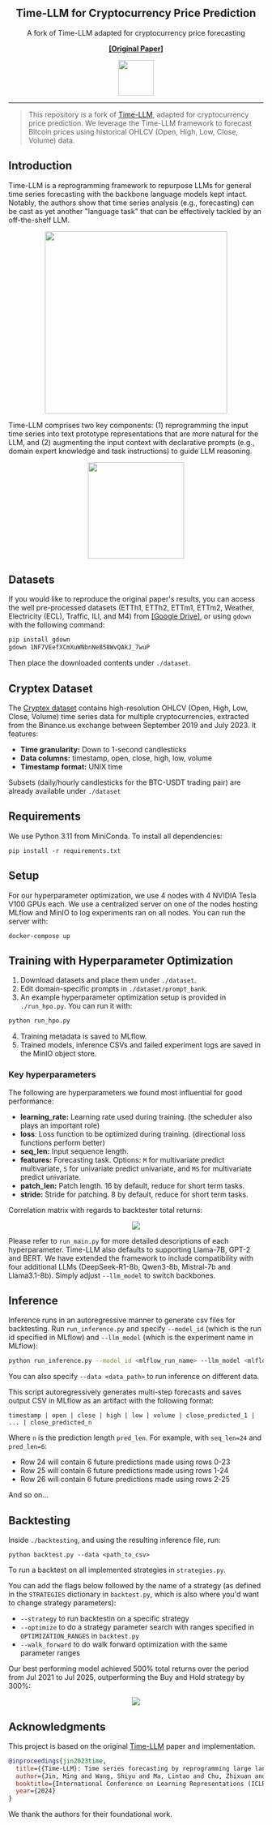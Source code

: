<div align="center">
  <h2><b>Time-LLM for Cryptocurrency Price Prediction</b></h2>
</div>



<div align="center">

<p>A fork of Time-LLM adapted for cryptocurrency price forecasting</p>

**<a href="https://arxiv.org/abs/2310.01728">[Original Paper]</a>**
</div>

<p align="center">

<img src="./figures/logo.png" width="70">

</p>

---

>
> This repository is a fork of [Time-LLM](https://github.com/KimMeen/Time-LLM), adapted for cryptocurrency price prediction. We leverage the Time-LLM framework to forecast Bitcoin prices using historical OHLCV (Open, High, Low, Close, Volume) data.
>

## Introduction
Time-LLM is a reprogramming framework to repurpose LLMs for general time series forecasting with the backbone language models kept intact.
Notably, the authors show that time series analysis (e.g., forecasting) can be cast as yet another "language task" that can be effectively tackled by an off-the-shelf LLM.


<p align="center">
<img src="./figures/framework.png" height = "360" alt="" align=center />
</p>

Time-LLM comprises two key components: (1) reprogramming the input time series into text prototype representations that are more natural for the LLM, and (2) augmenting the input context with declarative prompts (e.g., domain expert knowledge and task instructions) to guide LLM reasoning.

<p align="center">
<img src="./figures/method-detailed-illustration.png" height = "190" alt="" align=center />
</p>

## Datasets
If you would like to reproduce the original paper's results, you can access the well pre-processed datasets (ETTh1, ETTh2, ETTm1, ETTm2, Weather, Electricity (ECL), Traffic, ILI, and M4) from [[Google Drive]](https://drive.google.com/file/d/1NF7VEefXCmXuWNbnNe858WvQAkJ_7wuP/view?usp=sharing), or using ```gdown``` with the following command:

```bash
pip install gdown
gdown 1NF7VEefXCmXuWNbnNe858WvQAkJ_7wuP
```

Then place the downloaded contents under `./dataset`.

## Cryptex Dataset

The [Cryptex dataset](http://crypto.cs.iit.edu/datasets/download.html) contains high-resolution OHLCV (Open, High, Low, Close, Volume) time series data for multiple cryptocurrencies, extracted from the Binance.us exchange between September 2019 and July 2023. It features:
- **Time granularity:** Down to 1-second candlesticks
- **Data columns:** timestamp, open, close, high, low, volume
- **Timestamp format:** UNIX time

Subsets (daily/hourly candlesticks for the BTC-USDT trading pair) are already available under ```./dataset```


## Requirements
We use Python 3.11 from MiniConda. To install all dependencies:
```
pip install -r requirements.txt
```
## Setup
For our hyperparameter optimization, we use 4 nodes with 4 NVIDIA Tesla V100 GPUs each. We use a centralized server on one of the nodes hosting MLflow and MinIO to log experiments ran on all nodes. You can run the server with:
```
docker-compose up
```

## Training with Hyperparameter Optimization
1. Download datasets and place them under `./dataset`.
2. Edit domain-specific prompts in ```./dataset/prompt_bank```.
3. An example hyperparameter optimization setup is provided in `./run_hpo.py`. You can run it with:

```bash
python run_hpo.py
```
4. Training metadata is saved to MLflow.
5. Trained models, inference CSVs and failed experiment logs are saved in the MinIO object store.

### Key hyperparameters
The following are hyperparameters we found most influential for good performance:
- **learning_rate:** Learning rate used during training. (the scheduler also plays an important role)
- **loss**: Loss function to be optimized during training. (directional loss functions perform better)
- **seq_len:** Input sequence length.
- **features:** Forecasting task. Options: ```M``` for multivariate predict multivariate, ```S``` for univariate predict univariate, and ```MS``` for multivariate predict univariate.
- **patch_len:** Patch length. 16 by default, reduce for short term tasks.
- **stride:** Stride for patching. 8 by default, reduce for short term tasks.

Correlation matrix with regards to backtester total returns:
<p align="center">
<img src="./figures/corr_matrix.webp"/>
</p>

Please refer to `run_main.py` for more detailed descriptions of each hyperparameter. Time-LLM also defaults to supporting Llama-7B, GPT-2 and BERT. We have extended the framework to include compatibility with four additional LLMs (DeepSeek-R1-8b, Qwen3-8b, Mistral-7b and Llama3.1-8b). Simply adjust `--llm_model` to switch backbones.


## Inference
Inference runs in an autoregressive manner to generate csv files for backtesting. Run `run_inference.py` and specify `--model_id` (which is the run id specified in MLflow) and `--llm_model` (which is the experiment name in MLflow):
```bash
python run_inference.py --model_id <mlflow_run_name> --llm_model <mlflow_experiment_name>
```
You can also specify `--data <data_path>` to run inference on different data.


This script autoregressively generates multi-step forecasts and saves output CSV in MLflow as an artifact with the following format:
```
timestamp | open | close | high | low | volume | close_predicted_1 | ... | close_predicted_n
```
Where ```n``` is the prediction length ```pred_len```. For example, with `seq_len=24` and `pred_len=6`:
- Row 24 will contain 6 future predictions made using rows 0-23
- Row 25 will contain 6 future predictions made using rows 1-24
- Row 26 will contain 6 future predictions made using rows 2-25

And so on...

## Backtesting
Inside `./backtesting`, and using the resulting inference file, run:
```
python backtest.py --data <path_to_csv>
```
To run a backtest on all implemented strategies in `strategies.py`.

You can add the flags below followed by the name of a strategy (as defined in the `STRATEGIES` dictionary in `backtest.py`, which is also where you'd want to change strategy parameters):
- `--strategy` to run backtestin on a specific strategy
- `--optimize` to do a strategy parameter search with ranges specified in `OPTIMIZATION_RANGES` in `backtest.py`
- `--walk_forward` to do walk forward optimization with the same parameter ranges

Our best performing model achieved 500% total returns over the period from Jul 2021 to Jul 2025, outperforming the Buy and Hold strategy by 300%:
<p align="center">
<img src="./figures/opt_backtest.webp"/>
</p>

## Acknowledgments
This project is based on the original [Time-LLM](https://github.com/KimMeen/Time-LLM) paper and implementation.

```bibtex
@inproceedings{jin2023time,
  title={{Time-LLM}: Time series forecasting by reprogramming large language models},
  author={Jin, Ming and Wang, Shiyu and Ma, Lintao and Chu, Zhixuan and Zhang, James Y and Shi, Xiaoming and Chen, Pin-Yu and Liang, Yuxuan and Li, Yuan-Fang and Pan, Shirui and Wen, Qingsong},
  booktitle={International Conference on Learning Representations (ICLR)},
  year={2024}
}

```
We thank the authors for their foundational work.


